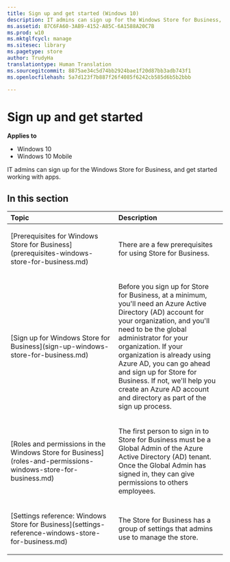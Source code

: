 ```yaml
---
title: Sign up and get started (Windows 10)
description: IT admins can sign up for the Windows Store for Business, and get started working with apps.
ms.assetid: 87C6FA60-3AB9-4152-A85C-6A1588A20C7B
ms.prod: w10
ms.mktglfcycl: manage
ms.sitesec: library
ms.pagetype: store
author: TrudyHa
translationtype: Human Translation
ms.sourcegitcommit: 8875ae34c5d74bb2924bae1f20d87bb3adb743f1
ms.openlocfilehash: 5a7d123f7b887f26f4085f6242cb585d6b5b2bbb

---
```


# Sign up and get started


**Applies to**

-   Windows 10
-   Windows 10 Mobile

IT admins can sign up for the Windows Store for Business, and get started working with apps.

## In this section


<table>
<colgroup>
<col width="50%" />
<col width="50%" />
</colgroup>
<thead>
<tr class="header">
<th align="left">Topic</th>
<th align="left">Description</th>
</tr>
</thead>
<tbody>
<tr class="odd">
<td align="left"><p>[Prerequisites for Windows Store for Business](prerequisites-windows-store-for-business.md)</p></td>
<td align="left"><p>There are a few prerequisites for using Store for Business.</p></td>
</tr>
<tr class="even">
<td align="left"><p>[Sign up for Windows Store for Business](sign-up-windows-store-for-business.md)</p></td>
<td align="left"><p>Before you sign up for Store for Business, at a minimum, you'll need an Azure Active Directory (AD) account for your organization, and you'll need to be the global administrator for your organization. If your organization is already using Azure AD, you can go ahead and sign up for Store for Business. If not, we'll help you create an Azure AD account and directory as part of the sign up process.</p></td>
</tr>
<tr class="odd">
<td align="left"><p>[Roles and permissions in the Windows Store for Business](roles-and-permissions-windows-store-for-business.md)</p></td>
<td align="left"><p>The first person to sign in to Store for Business must be a Global Admin of the Azure Active Directory (AD) tenant. Once the Global Admin has signed in, they can give permissions to others employees.</p></td>
</tr>
<tr class="even">
<td align="left"><p>[Settings reference: Windows Store for Business](settings-reference-windows-store-for-business.md)</p></td>
<td align="left"><p>The Store for Business has a group of settings that admins use to manage the store.</p></td>
</tr>
</tbody>
</table>

 

 

 








<!--HONumber=Jun16_HO4-->


